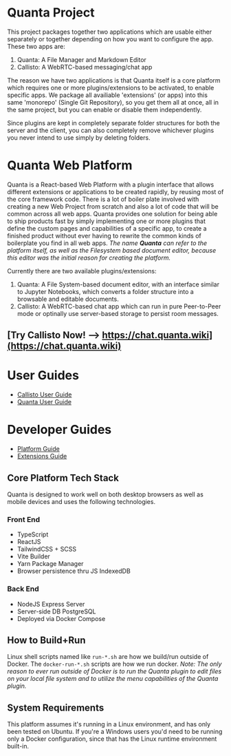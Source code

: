 # Quanta Project

This project packages together two applications which are usable either separately or together depending on how you want to configure the app. These two apps are: 

1) Quanta: A File Manager and Markdown Editor 
2) Callisto: A WebRTC-based messaging/chat app 

The reason we have two applications is that Quanta itself is a core platform which requires one or more plugins/extensions to be activated, to enable specific apps. We package all availiable 'extensions' (or apps) into this same 'monorepo' (Single Git Repository), so you get them all at once, all in the same project, but you can enable or disable them independently. 

Since plugins are kept in completely separate folder structures for both the server and the client, you can also completely remove whichever plugins you never intend to use simply by deleting folders.

# Quanta Web Platform

Quanta is a React-based Web Platform with a plugin interface that allows different extensions or applications to be created rapidly, by reusing most of the core framework code. There is a lot of boiler plate involved with creating a new Web Project from scratch and also a lot of code that will be common across all web apps. Quanta provides one solution for being able to ship products fast by simply implementing one or more plugins that define the custom pages and capabilities of a specific app, to create a finished product without ever having to rewrite the common kinds of boilerplate you find in all web apps. *The name **Quanta** can refer to the platform itself, as well as the Filesystem based document editor, because this editor was the initial reason for creating the platform.*

Currently there are two available plugins/extensions:

1) Quanta: A File System-based document editor, with an interface similar to Jupyter Notebooks, which converts a folder structure into a browsable and editable documents.
2) Callisto: A WebRTC-based chat app which can run in pure Peer-to-Peer mode or optinally use server-based storage to persist room messages.

## [Try Callisto Now! --> https://chat.quanta.wiki](https://chat.quanta.wiki)

# User Guides

* [Callisto User Guide](./public/docs/extensions/chat/chat_user_guide.md)
* [Quanta User Guide](./public/docs/extensions/docs/docs_user_guide.md)

# Developer Guides

* [Platform Guide](./public/docs/platform_guide/platform_guide.md)
* [Extensions Guide](./public/docs/extensions_guide/extensions_guide.md)

## Core Platform Tech Stack

Quanta is designed to work well on both desktop browsers as well as mobile devices and uses the following technologies.

### Front End

* TypeScript
* ReactJS
* TailwindCSS + SCSS
* Vite Builder
* Yarn Package Manager
* Browser persistence thru JS IndexedDB

### Back End

* NodeJS Express Server 
* Server-side DB PostgreSQL
* Deployed via Docker Compose

## How to Build+Run

Linux shell scripts named like `run-*.sh` are how we build/run outside of Docker. The `docker-run-*.sh` scripts are how we run docker. *Note: The only reason to ever run outside of Docker is to run the Quanta plugin to edit files on your local file system and to utilize the menu capabilities of the Quanta plugin.*

## System Requirements

This platform assumes it's running in a Linux environment, and has only been tested on Ubuntu. If you're a Windows users you'd need to be running only a Docker configuration, since that has the Linux runtime environment built-in.